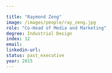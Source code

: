 ```yaml
---

title: "Raymond Zeng"
image: /images/people/ray_zeng.jpg
role: "Co-Head of Media and Marketing"
degree: Industrial Design
index: 12
email:
linkedin-url:
status: past_executive
year: 2015
---
```


